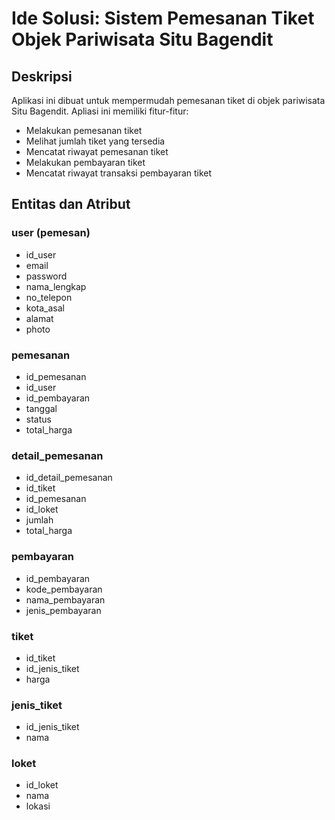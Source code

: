 # Ide Solusi: Sistem Pemesanan Tiket Objek Pariwisata Situ Bagendit 

## Deskripsi
Aplikasi ini dibuat untuk mempermudah pemesanan tiket di objek pariwisata Situ Bagendit. Apliasi ini memiliki fitur-fitur: 
- Melakukan pemesanan tiket
- Melihat jumlah tiket yang tersedia
- Mencatat riwayat pemesanan tiket
- Melakukan pembayaran tiket
- Mencatat riwayat transaksi pembayaran tiket

## Entitas dan Atribut

### user (pemesan)
- id_user
- email
- password
- nama_lengkap
- no_telepon
- kota_asal
- alamat
- photo

### pemesanan
- id_pemesanan
- id_user
- id_pembayaran
- tanggal
- status
- total_harga

### detail_pemesanan
- id_detail_pemesanan
- id_tiket
- id_pemesanan
- id_loket
- jumlah
- total_harga

### pembayaran
- id_pembayaran
- kode_pembayaran
- nama_pembayaran
- jenis_pembayaran

### tiket
- id_tiket
- id_jenis_tiket
- harga

### jenis_tiket
- id_jenis_tiket
- nama

### loket
- id_loket
- nama
- lokasi
